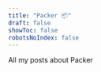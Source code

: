 ```yaml
---
title: "Packer 📦"
draft: false
showToc: false
robotsNoIndex: false
---
```


 All my posts about Packer